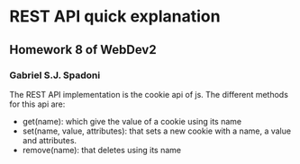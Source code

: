 # REST API quick explanation
## Homework 8 of WebDev2
### Gabriel S.J. Spadoni

The REST API implementation is the cookie api of js.
The different methods for this api are:
- get(name): which give the value of a cookie using its name
- set(name, value, attributes): that sets a new cookie with a name, a value and attributes.
- remove(name): that deletes using its name

